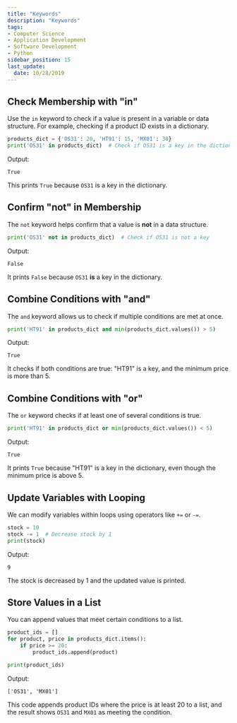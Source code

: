 ```yaml
---
title: "Keywords"
description: "Keywords"
tags: 
- Computer Science
- Application Development
- Software Development
- Python
sidebar_position: 15
last_update:
  date: 10/28/2019
---
```



## Check Membership with "in"

Use the `in` keyword to check if a value is present in a variable or data structure. For example, checking if a product ID exists in a dictionary.

```python
products_dict = {'OS31': 20, 'HT91': 15, 'MX01': 30}
print('OS31' in products_dict)  # Check if OS31 is a key in the dictionary
```

Output:

```plaintext
True
```

This prints `True` because `OS31` is a key in the dictionary.


## Confirm "not" in Membership

The `not` keyword helps confirm that a value is **not** in a data structure.

```python
print('OS31' not in products_dict)  # Check if OS31 is not a key
```

Output:

```plaintext
False
```

It prints `False` because `OS31` **is** a key in the dictionary.


## Combine Conditions with "and"

The `and` keyword allows us to check if multiple conditions are met at once.

```python
print('HT91' in products_dict and min(products_dict.values()) > 5)
```

Output:

```plaintext
True
```

It checks if both conditions are true: "HT91" is a key, and the minimum price is more than 5.


## Combine Conditions with "or"

The `or` keyword checks if at least one of several conditions is true.

```python
print('HT91' in products_dict or min(products_dict.values()) < 5)
```

Output:

```plaintext
True
```

It prints `True` because "HT91" is a key in the dictionary, even though the minimum price is above 5.


## Update Variables with Looping

We can modify variables within loops using operators like `+=` or `-=`.

```python
stock = 10
stock -= 1  # Decrease stock by 1
print(stock)
```

Output:

```plaintext
9
```

The stock is decreased by 1 and the updated value is printed.


## Store Values in a List

You can append values that meet certain conditions to a list.

```python
product_ids = []
for product, price in products_dict.items():
    if price >= 20:
        product_ids.append(product)

print(product_ids)
```

Output:

```plaintext
['OS31', 'MX01']
```

This code appends product IDs where the price is at least 20 to a list, and the result shows `OS31` and `MX01` as meeting the condition.
